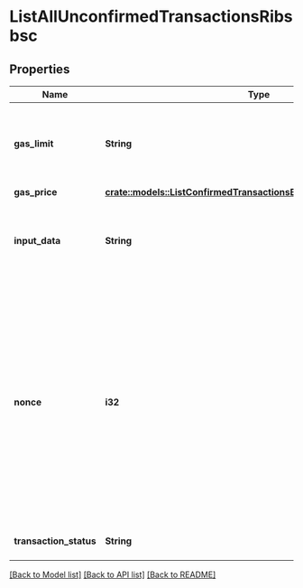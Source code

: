 # ListAllUnconfirmedTransactionsRibsbsc

## Properties

Name | Type | Description | Notes
------------ | ------------- | ------------- | -------------
**gas_limit** | **String** | Represents the amount of gas used by this specific transaction alone. | 
**gas_price** | [**crate::models::ListConfirmedTransactionsByAddressRibsbscGasPrice**](ListConfirmedTransactionsByAddressRIBSBSC_gasPrice.md) |  | 
**input_data** | **String** | Represents additional information that is required for the transaction. | 
**nonce** | **i32** | Represents the sequential running number for an address, starting from 0 for the first transaction. E.g., if the nonce of a transaction is 10, it would be the 11th transaction sent from the sender's address. | 
**transaction_status** | **String** | Defines the transaction status. | 

[[Back to Model list]](../README.md#documentation-for-models) [[Back to API list]](../README.md#documentation-for-api-endpoints) [[Back to README]](../README.md)


